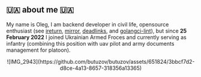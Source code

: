 ## 🇺🇦 about me 🇺🇦

My name is Oleg, I am backend developer in civil life, opensource enthusiast (see [ireturn](https://github.com/butuzov/ireturn), [mirror](https://github.com/butuzov/mirror), [deadlinks](https://github.com/butuzov/deadlinks), and [golangci-lint](https://github.com/golangci/golangci-lint)), but since **25 February 2022** I joined Ukrainian Armed Froces and currently serving as infantry (combining this position with uav pilot and army documents management for platoon).  

<center>
![IMG_2943](https://github.com/butuzov/butuzov/assets/651824/3bbcf7d2-d8ce-4a13-8657-318356a13365)
</center>

